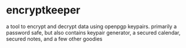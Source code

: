 # encryptkeeper
a tool to encrypt and decrypt data using openpgp keypairs. primarily a password safe, but also contains keypair generator, a secured calendar,  secured notes, and a few other goodies
